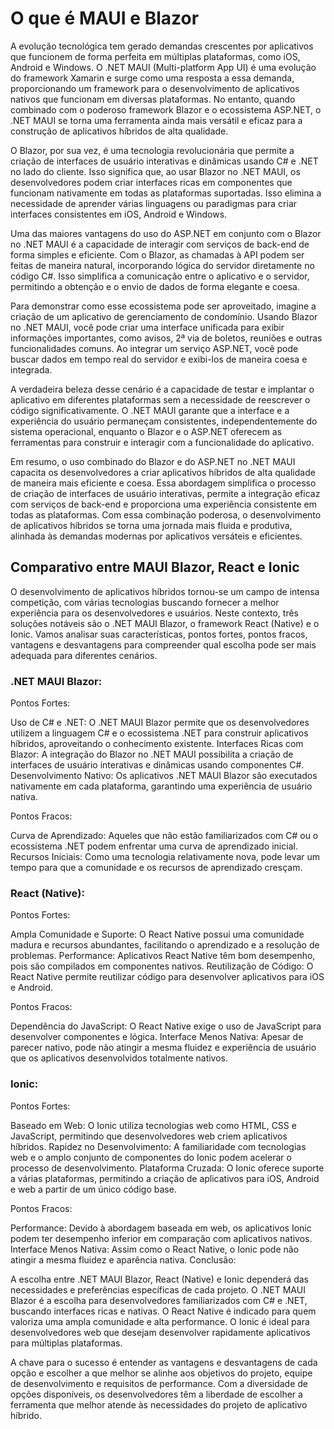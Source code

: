 # O que é MAUI e Blazor

A evolução tecnológica tem gerado demandas crescentes por aplicativos que funcionem de forma perfeita em múltiplas plataformas, como iOS, Android e Windows. O .NET MAUI (Multi-platform App UI) é uma evolução do framework Xamarin e surge como uma resposta a essa demanda, proporcionando um framework para o desenvolvimento de aplicativos nativos que funcionam em diversas plataformas. No entanto, quando combinado com o poderoso framework Blazor e o ecossistema ASP.NET, o .NET MAUI se torna uma ferramenta ainda mais versátil e eficaz para a construção de aplicativos híbridos de alta qualidade.

O Blazor, por sua vez, é uma tecnologia revolucionária que permite a criação de interfaces de usuário interativas e dinâmicas usando C# e .NET no lado do cliente. Isso significa que, ao usar Blazor no .NET MAUI, os desenvolvedores podem criar interfaces ricas em componentes que funcionam nativamente em todas as plataformas suportadas. Isso elimina a necessidade de aprender várias linguagens ou paradigmas para criar interfaces consistentes em iOS, Android e Windows.

Uma das maiores vantagens do uso do ASP.NET em conjunto com o Blazor no .NET MAUI é a capacidade de interagir com serviços de back-end de forma simples e eficiente. Com o Blazor, as chamadas à API podem ser feitas de maneira natural, incorporando lógica do servidor diretamente no código C#. Isso simplifica a comunicação entre o aplicativo e o servidor, permitindo a obtenção e o envio de dados de forma elegante e coesa.

Para demonstrar como esse ecossistema pode ser aproveitado, imagine a criação de um aplicativo de gerenciamento de condomínio. Usando Blazor no .NET MAUI, você pode criar uma interface unificada para exibir informações importantes, como avisos, 2ª via de boletos, reuniões e outras funcionalidades comuns. Ao integrar um serviço ASP.NET, você pode buscar dados em tempo real do servidor e exibi-los de maneira coesa e integrada.

A verdadeira beleza desse cenário é a capacidade de testar e implantar o aplicativo em diferentes plataformas sem a necessidade de reescrever o código significativamente. O .NET MAUI garante que a interface e a experiência do usuário permaneçam consistentes, independentemente do sistema operacional, enquanto o Blazor e o ASP.NET oferecem as ferramentas para construir e interagir com a funcionalidade do aplicativo.

Em resumo, o uso combinado do Blazor e do ASP.NET no .NET MAUI capacita os desenvolvedores a criar aplicativos híbridos de alta qualidade de maneira mais eficiente e coesa. Essa abordagem simplifica o processo de criação de interfaces de usuário interativas, permite a integração eficaz com serviços de back-end e proporciona uma experiência consistente em todas as plataformas. Com essa combinação poderosa, o desenvolvimento de aplicativos híbridos se torna uma jornada mais fluida e produtiva, alinhada às demandas modernas por aplicativos versáteis e eficientes.

## Comparativo entre MAUI Blazor, React e Ionic

O desenvolvimento de aplicativos híbridos tornou-se um campo de intensa competição, com várias tecnologias buscando fornecer a melhor experiência para os desenvolvedores e usuários. Neste contexto, três soluções notáveis são o .NET MAUI Blazor, o framework React (Native) e o Ionic. Vamos analisar suas características, pontos fortes, pontos fracos, vantagens e desvantagens para compreender qual escolha pode ser mais adequada para diferentes cenários.

### .NET MAUI Blazor:

Pontos Fortes:

Uso de C# e .NET: O .NET MAUI Blazor permite que os desenvolvedores utilizem a linguagem C# e o ecossistema .NET para construir aplicativos híbridos, aproveitando o conhecimento existente.
Interfaces Ricas com Blazor: A integração do Blazor no .NET MAUI possibilita a criação de interfaces de usuário interativas e dinâmicas usando componentes C#.
Desenvolvimento Nativo: Os aplicativos .NET MAUI Blazor são executados nativamente em cada plataforma, garantindo uma experiência de usuário nativa.

Pontos Fracos:

Curva de Aprendizado: Aqueles que não estão familiarizados com C# ou o ecossistema .NET podem enfrentar uma curva de aprendizado inicial.
Recursos Iniciais: Como uma tecnologia relativamente nova, pode levar um tempo para que a comunidade e os recursos de aprendizado cresçam.

### React (Native):

Pontos Fortes:

Ampla Comunidade e Suporte: O React Native possui uma comunidade madura e recursos abundantes, facilitando o aprendizado e a resolução de problemas.
Performance: Aplicativos React Native têm bom desempenho, pois são compilados em componentes nativos.
Reutilização de Código: O React Native permite reutilizar código para desenvolver aplicativos para iOS e Android.

Pontos Fracos:

Dependência do JavaScript: O React Native exige o uso de JavaScript para desenvolver componentes e lógica.
Interface Menos Nativa: Apesar de parecer nativo, pode não atingir a mesma fluidez e experiência de usuário que os aplicativos desenvolvidos totalmente nativos.

### Ionic:

Pontos Fortes:

Baseado em Web: O Ionic utiliza tecnologias web como HTML, CSS e JavaScript, permitindo que desenvolvedores web criem aplicativos híbridos.
Rapidez no Desenvolvimento: A familiaridade com tecnologias web e o amplo conjunto de componentes do Ionic podem acelerar o processo de desenvolvimento.
Plataforma Cruzada: O Ionic oferece suporte a várias plataformas, permitindo a criação de aplicativos para iOS, Android e web a partir de um único código base.

Pontos Fracos:

Performance: Devido à abordagem baseada em web, os aplicativos Ionic podem ter desempenho inferior em comparação com aplicativos nativos.
Interface Menos Nativa: Assim como o React Native, o Ionic pode não atingir a mesma fluidez e aparência nativa.
Conclusão:

A escolha entre .NET MAUI Blazor, React (Native) e Ionic dependerá das necessidades e preferências específicas de cada projeto. O .NET MAUI Blazor é a escolha para desenvolvedores familiarizados com C# e .NET, buscando interfaces ricas e nativas. O React Native é indicado para quem valoriza uma ampla comunidade e alta performance. O Ionic é ideal para desenvolvedores web que desejam desenvolver rapidamente aplicativos para múltiplas plataformas.

A chave para o sucesso é entender as vantagens e desvantagens de cada opção e escolher a que melhor se alinhe aos objetivos do projeto, equipe de desenvolvimento e requisitos de performance. Com a diversidade de opções disponíveis, os desenvolvedores têm a liberdade de escolher a ferramenta que melhor atende às necessidades do projeto de aplicativo híbrido.
